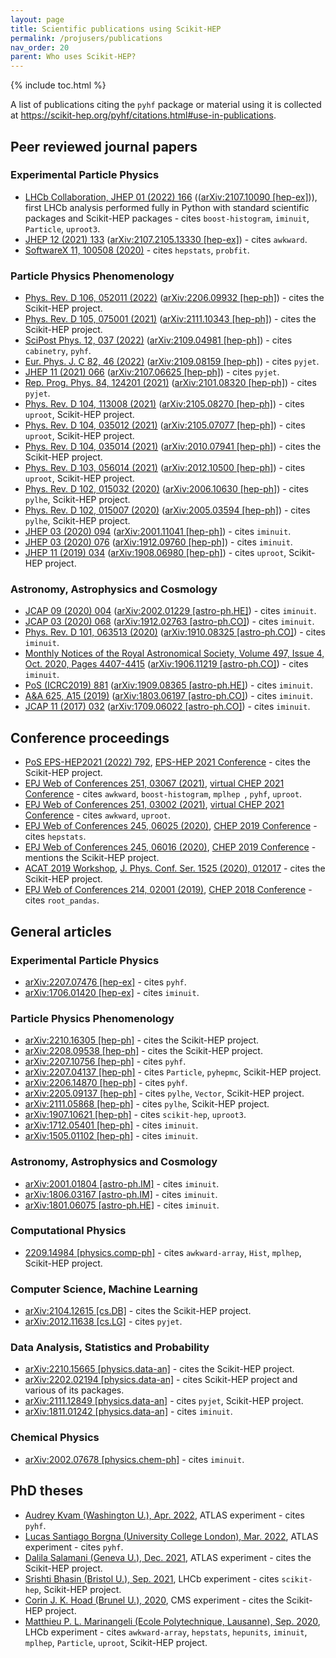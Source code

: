 ```yaml
---
layout: page
title: Scientific publications using Scikit-HEP
permalink: /projusers/publications
nav_order: 20
parent: Who uses Scikit-HEP?
---
```


{% include toc.html %}

A list of publications citing the `pyhf` package or material using it is collected at <https://scikit-hep.org/pyhf/citations.html#use-in-publications>.

## Peer reviewed journal papers

### Experimental Particle Physics

- [LHCb Collaboration, JHEP 01 (2022) 166](<https://doi.org/10.1007/JHEP01(2022)166>) (([arXiv:2107.10090 [hep-ex]](https://arxiv.org/abs/2107.10090))), first LHCb analysis performed fully in Python with standard scientific packages and Scikit-HEP packages - cites `boost-histogram`, `iminuit`, `Particle`, `uproot3`.
- [JHEP 12 (2021) 133](<https://doi.org/10.1007/JHEP12(2021)133>) ([arXiv:2107.2105.13330 [hep-ex]](https://arxiv.org/abs/2105.13330)) - cites `awkward`.
- [SoftwareX 11, 100508 (2020)](https://doi.org/10.1016/j.softx.2020.100508) - cites `hepstats`, `probfit`.

### Particle Physics Phenomenology

- [Phys. Rev. D 106, 052011 (2022)](https://doi.org/10.1103/PhysRevD.106.052011) ([arXiv:2206.09932 [hep-ph]](https://arxiv.org/abs/2206.09932)) - cites the Scikit-HEP project.
- [Phys. Rev. D 105, 075001 (2021)](https://doi.org/10.1103/PhysRevD.105.075001) ([arXiv:2111.10343 [hep-ph]](https://arxiv.org/abs/2111.10343)) - cites the Scikit-HEP project.
- [SciPost Phys. 12, 037 (2022)](https://doi.org/10.21468/SciPostPhys.12.1.037) ([arXiv:2109.04981 [hep-ph]](https://arxiv.org/abs/2109.04981)) - cites `cabinetry`, `pyhf`.
- [Eur. Phys. J. C 82, 46 (2022)](https://doi.org/10.1140/epjc/s10052-022-10012-w) ([arXiv:2109.08159 [hep-ph]](https://arxiv.org/abs/2109.08159)) - cites `pyjet`.
- [JHEP 11 (2021) 066](<https://doi.org/10.1007/JHEP11(2021)066>) ([arXiv:2107.06625 [hep-ph]](https://arxiv.org/abs/2107.06625)) - cites `pyjet`.
- [Rep. Prog. Phys. 84, 124201 (2021)](https://doi.org/10.1088/1361-6633/ac36b9) ([arXiv:2101.08320 [hep-ph]](https://arxiv.org/abs/2101.08320)) - cites `pyjet`.
- [Phys. Rev. D 104, 113008 (2021)](https://doi.org/10.1103/PhysRevD.104.113008) ([arXiv:2105.08270 [hep-ph]](https://arxiv.org/abs/2105.08270)) - cites `uproot`, Scikit-HEP project.
- [Phys. Rev. D 104, 035012 (2021)](https://doi.org/10.1103/PhysRevD.104.035012) ([arXiv:2105.07077 [hep-ph]](https://arxiv.org/abs/2105.07077)) - cites `uproot`, Scikit-HEP project.
- [Phys. Rev. D 104, 035014 (2021)](https://doi.org/10.1103/PhysRevD.104.035014) ([arXiv:2010.07941 [hep-ph]](https://arxiv.org/abs/2010.07941)) - cites the Scikit-HEP project.
- [Phys. Rev. D 103, 056014 (2021)](https://doi.org/10.1103/PhysRevD.103.056014) ([arXiv:2012.10500 [hep-ph]](https://arxiv.org/abs/2012.10500)) - cites `uproot`, Scikit-HEP project.
- [Phys. Rev. D 102, 015032 (2020)](https://doi.org/10.1103/PhysRevD.102.015032) ([arXiv:2006.10630 [hep-ph]](https://arxiv.org/abs/2006.10630)) - cites `pylhe`, Scikit-HEP project.
- [Phys. Rev. D 102, 015007 (2020)](https://doi.org/10.1103/PhysRevD.102.015007) ([arXiv:2005.03594 [hep-ph]](https://arxiv.org/abs/2005.03594)) - cites `pylhe`, Scikit-HEP project.
- [JHEP 03 (2020) 094](<https://doi.org/10.1007/JHEP03(2020)094>) ([arXiv:2001.11041 [hep-ph]](https://arxiv.org/abs/2001.11041)) - cites `iminuit`.
- [JHEP 03 (2020) 076](<https://doi.org/10.1007/JHEP03(2020)076>) ([arXiv:1912.09760 [hep-ph]](https://arxiv.org/abs/1912.09760)) - cites `iminuit`.
- [JHEP 11 (2019) 034](<https://doi.org/10.1007/JHEP11(2019)034>) ([arXiv:1908.06980 [hep-ph]](https://arxiv.org/abs/1908.06980)) - cites `uproot`, Scikit-HEP project.

### Astronomy, Astrophysics and Cosmology

- [JCAP 09 (2020) 004](https://doi.org/10.1088/1475-7516/2020/09/004) ([arXiv:2002.01229 [astro-ph.HE]](https://arxiv.org/abs/2002.01229)) - cites `iminuit`.
- [JCAP 03 (2020) 068](https://doi.org/10.1088/1475-7516/2020/03/068) ([arXiv:1912.02763 [astro-ph.CO]](https://arxiv.org/abs/1912.02763)) - cites `iminuit`.
- [Phys. Rev. D 101, 063513 (2020)](https://doi.org/10.1103/PhysRevD.101.063513) ([arXiv:1910.08325 [astro-ph.CO]](https://arxiv.org/abs/1910.08325)) - cites `iminuit`.
- [Monthly Notices of the Royal Astronomical Society, Volume 497, Issue 4, Oct. 2020, Pages 4407-4415](https://doi.org/10.1093/mnras/staa2310) ([arXiv:1906.11219 [astro-ph.CO]](https://arxiv.org/abs/1906.11219)) - cites `iminuit`.
- [PoS (ICRC2019) 881](https://pos.sissa.it/358/881/pdf) ([arXiv:1909.08365 [astro-ph.HE]](https://arxiv.org/abs/1909.08365)) - cites `iminuit`.
- [A&A 625, A15 (2019)](https://doi.org/10.1051/0004-6361/201833032) ([arXiv:1803.06197 [astro-ph.CO]](https://arxiv.org/abs/1803.06197)) - cites `iminuit`.
- [JCAP 11 (2017) 032](https://doi.org/10.1088/1475-7516/2017/11/032) ([arXiv:1709.06022 [astro-ph.CO]](https://arxiv.org/abs/1709.06022)) - cites `iminuit`.

## Conference proceedings

- [PoS EPS-HEP2021 (2022) 792](https://doi.org/10.22323/1.398.0792),
  [EPS-HEP 2021 Conference](https://www.eps-hep2021.eu/) - cites the Scikit-HEP project.
- [EPJ Web of Conferences 251, 03067 (2021)](https://doi.org/10.1051/epjconf/202125103067),
  [virtual CHEP 2021 Conference](https://indico.cern.ch/event/948465/) - cites `awkward`, `boost-histogram`, `mplhep `, `pyhf`, `uproot`.
- [EPJ Web of Conferences 251, 03002 (2021)](https://doi.org/10.1051/epjconf/202125103002),
  [virtual CHEP 2021 Conference](https://indico.cern.ch/event/948465/) - cites `awkward`, `uproot`.
- [EPJ Web of Conferences 245, 06025 (2020)](https://doi.org/10.1051/epjconf/202024506025),
  [CHEP 2019 Conference](https://chep2019.org/) - cites `hepstats`.
- [EPJ Web of Conferences 245, 06016 (2020)](https://doi.org/10.1051/epjconf/202024506016),
  [CHEP 2019 Conference](https://chep2019.org/) - mentions the Scikit-HEP project.
- [ACAT 2019 Workshop](https://indico.cern.ch/event/708041/),
  [J. Phys. Conf. Ser. 1525 (2020), 012017](https://doi.org/10.1088/1742-6596/1525/1/012017) - cites the Scikit-HEP project.
- [EPJ Web of Conferences 214, 02001 (2019)](https://doi.org/10.1051/epjconf/201921402001),
  [CHEP 2018 Conference](https://chep2018.org/) - cites `root_pandas`.

## General articles

### Experimental Particle Physics

- [arXiv:2207.07476 [hep-ex]](https://arxiv.org/abs/2207.07476) - cites `pyhf`.
- [arXiv:1706.01420 [hep-ex]](https://arxiv.org/abs/1706.01420) - cites `iminuit`.

### Particle Physics Phenomenology

- [arXiv:2210.16305 [hep-ph]](https://arxiv.org/abs/2210.16305) - cites the Scikit-HEP project.
- [arXiv:2208.09538 [hep-ph]](https://arxiv.org/abs/2208.09538) - cites the Scikit-HEP project.
- [arXiv:2207.10756 [hep-ph]](https://arxiv.org/abs/2207.10756) - cites `pyhf`.
- [arXiv:2207.04137 [hep-ph]](https://arxiv.org/abs/2207.04137) - cites `Particle`, `pyhepmc`, Scikit-HEP project.
- [arXiv:2206.14870 [hep-ph]](https://arxiv.org/abs/2206.14870) - cites `pyhf`.
- [arXiv:2205.09137 [hep-ph]](https://arxiv.org/abs/2205.09137) - cites `pylhe`, `Vector`, Scikit-HEP project.
- [arXiv:2111.05868 [hep-ph]](https://arxiv.org/abs/2111.05868) - cites `pylhe`, Scikit-HEP project.
- [arXiv:1907.10621 [hep-ph]](https://arxiv.org/abs/1907.10621) - cites `scikit-hep`, `uproot3`.
- [arXiv:1712.05401 [hep-ph]](https://arxiv.org/abs/1712.05401) - cites `iminuit`.
- [arXiv:1505.01102 [hep-ph]](https://arxiv.org/abs/1505.01102) - cites `iminuit`.

### Astronomy, Astrophysics and Cosmology

- [arXiv:2001.01804 [astro-ph.IM]](https://arxiv.org/abs/2001.01804) - cites `iminuit`.
- [arXiv:1806.03167 [astro-ph.IM]](https://arxiv.org/abs/1806.03167) - cites `iminuit`.
- [arXiv:1801.06075 [astro-ph.HE]](https://arxiv.org/abs/1801.06075) - cites `iminuit`.

### Computational Physics

- [2209.14984 [physics.comp-ph]](https://arxiv.org/abs/2209.14984) - cites `awkward-array`, `Hist`, `mplhep`, Scikit-HEP project.

### Computer Science, Machine Learning

- [arXiv:2104.12615 [cs.DB]](https://arxiv.org/abs/2104.12615) - cites the Scikit-HEP project.
- [arXiv:2012.11638 [cs.LG]](https://arxiv.org/abs/2012.11638) - cites `pyjet`.

### Data Analysis, Statistics and Probability

- [arXiv:2210.15665 [physics.data-an]](https://arxiv.org/abs/2210.15665) - cites the Scikit-HEP project.
- [arXiv:2202.02194 [physics.data-an]](https://arxiv.org/abs/2202.02194) - cites Scikit-HEP project and various of its packages.
- [arXiv:2111.12849 [physics.data-an]](https://arxiv.org/abs/2111.12849) - cites `pyjet`, Scikit-HEP project.
- [arXiv:1811.01242 [physics.data-an]](https://arxiv.org/abs/1811.01242) - cites `iminuit`.

### Chemical Physics

- [arXiv:2002.07678 [physics.chem-ph]](https://arxiv.org/abs/2002.07678) - cites `iminuit`.

## PhD theses

- [Audrey Kvam (Washington U.), Apr. 2022](https://inspirehep.net/literature/2086276), ATLAS experiment - cites `pyhf`.
- [Lucas Santiago Borgna (University College London), Mar. 2022](https://inspirehep.net/literature/2085649), ATLAS experiment - cites `pyhf`.
- [Dalila Salamani (Geneva U.), Dec. 2021](https://doi.org/10.13097/archive-ouverte/unige:158540), ATLAS experiment - cites the Scikit-HEP project.
- [Srishti Bhasin (Bristol U.), Sep. 2021](https://inspirehep.net/literature/1982380), LHCb experiment - cites `scikit-hep`, Scikit-HEP project.
- [Corin J. K. Hoad (Brunel U.), 2020](https://inspirehep.net/literature/1839082), CMS experiment - cites the Scikit-HEP project.
- [Matthieu P. L. Marinangeli (Ecole Polytechnique, Lausanne), Sep. 2020](https://inspirehep.net/literature/1816766), LHCb experiment - cites `awkward-array`, `hepstats`, `hepunits`, `iminuit`, `mplhep`, `Particle`, `uproot`, Scikit-HEP project.
